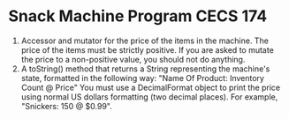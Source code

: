 # Snack Machine Program CECS 174

1. Accessor and mutator for the price of the items in the machine. The price of the items must be strictly positive. If you are asked to mutate the price to a non-positive value, you should not do anything.
2. A toString() method that returns a String representing the machine's state, formatted in the following way: "Name Of Product: Inventory Count @ Price" You must use a DecimalFormat object to print the price using normal US dollars formatting (two decimal places). For example, "Snickers: 150 @ $0.99".

